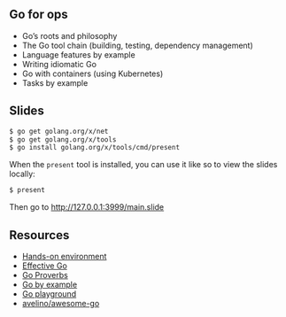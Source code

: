 ## Go for ops

- Go’s roots and philosophy
- The Go tool chain (building, testing, dependency management)
- Language features by example
- Writing idiomatic Go 
- Go with containers (using Kubernetes)
- Tasks by example

## Slides

```bash
$ go get golang.org/x/net
$ go get golang.org/x/tools
$ go install golang.org/x/tools/cmd/present
```

When the `present` tool is installed, you can use it like so to view the slides locally:

```bash
$ present
```

Then go to http://127.0.0.1:3999/main.slide

## Resources

- [Hands-on environment](https://katacoda.com/mhausenblas/scenarios/go-containers)
- [Effective Go](https://golang.org/doc/effective_go.html)
- [Go Proverbs](https://www.youtube.com/watch?v=PAAkCSZUG1c)
- [Go by example](https://gobyexample.com)
- [Go playground](https://play.golang.org)
- [avelino/awesome-go](https://github.com/avelino/awesome-go)